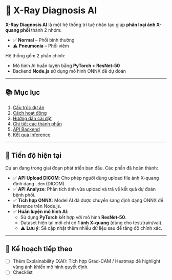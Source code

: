 # 🩻 X-Ray Diagnosis AI

**X-Ray Diagnosis AI** là một hệ thống trí tuệ nhân tạo giúp **phân loại ảnh X-quang phổi** thành 2 nhóm:

- ✅ **Normal** – Phổi bình thường
- ⚠️ **Pneumonia** – Phổi viêm

Hệ thống gồm 2 phần chính:

- Mô hình AI huấn luyện bằng **PyTorch + ResNet-50**
- Backend **Node.js** sử dụng mô hình ONNX để dự đoán

---

## 📚 Mục lục

1. [Cấu trúc dự án](#cấu-trúc-dự-án)
2. [Cách hoạt động](#cách-hoạt-động)
3. [Hướng dẫn cài đặt](#hướng-dẫn-cài-đặt)
4. [Chi tiết các thành phần](#chi-tiết-các-thành-phần)
5. [API Backend](#api-backend)
6. [Kết quả Inference](#kết-quả-inference)

---

## 🚧 Tiến độ hiện tại

Dự án đang trong giai đoạn phát triển ban đầu. Các phần đã hoàn thành:

- ✅ **API Upload DICOM**: Cho phép người dùng upload file ảnh X-quang định dạng `.dcm` (DICOM).
- ✅ **API Analyze**: Phân tích ảnh vừa upload và trả về kết quả dự đoán bệnh phổi.
- ✅ **Tích hợp ONNX**: Model AI đã được chuyển sang định dạng ONNX để inference trên Node.js.
- ✅ **Huấn luyện mô hình AI**:
  - Sử dụng **PyTorch** kết hợp với mô hình **ResNet-50**.
  - Dataset hiện tại mới chỉ có **1 ảnh X-quang** (dùng cho test/train/val).
  - ⚠️ **Lưu ý**: Sẽ cập nhật thêm nhiều dữ liệu sau để tăng độ chính xác.

---

## 🧠 Kế hoạch tiếp theo

- [ ]  Thêm Explainability (XAI): Tích hợp Grad-CAM / Heatmap để highlight vùng ảnh khiến mô hình quyết định.
- [ ]  Checklist

